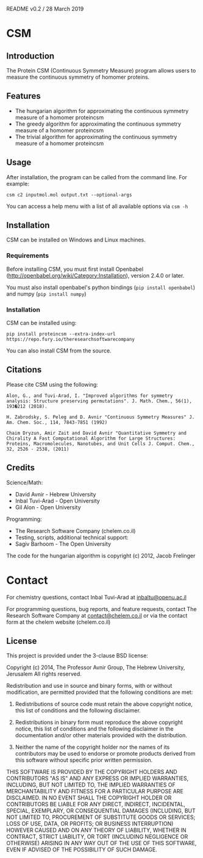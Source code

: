 README v0.2 / 28 March 2019

# CSM

## Introduction

The Protein CSM (Continuous Symmetry Measure) program allows users to measure the continuous symmetry of homomer proteins.

## Features


 * The hungarian algorithm for approximating the continuous symmetry measure of a homomer proteincsm
 * The greedy algorithm for approximating the continuous symmetry measure of a homomer proteincsm
 * The trivial algorithm for approximating the continuous symmetry measure of a homomer proteincsm

## Usage

After installation, the program can be called from the command line. For example:

`csm c2 inputmol.mol output.txt --optional-args`

You can access a help menu with a list of all available options via `csm -h`

## Installation

CSM can be installed on Windows and Linux machines.

### Requirements
Before installing CSM, you must first install Openbabel (http://openbabel.org/wiki/Category:Installation), 
version 2.4.0 or later.

You must also install openbabel's python bindings (`pip install openbabel`) and numpy (`pip install numpy`)

### Installation

CSM can be installed using:

`pip install proteincsm --extra-index-url https://repo.fury.io/theresearchsoftwarecompany`

You can also install CSM from the source.

## Citations ##

Please cite CSM using the following:

```
Alon, G., and Tuvi-Arad, I. "Improved algorithms for symmetry analysis: Structure preserving permutations". J. Math. Chem., 56(1), 193�212 (2018).

H. Zabrodsky, S. Peleg and D. Avnir "Continuous Symmetry Measures" J. Am. Chem. Soc., 114, 7843-7851 (1992) 

Chaim Dryzun, Amir Zait and David Avnir "Quantitative Symmetry and Chirality A Fast Computational Algorithm for Large Structures: Proteins, Macromolecules, Nanotubes, and Unit Cells J. Comput. Chem., 32, 2526 - 2538, (2011) 
```

## Credits

Science/Math:

* David Avnir - Hebrew University
* Inbal Tuvi-Arad - Open University
* Gil Alon - Open University

Programming:
* The Research Software Company (chelem.co.il)
* Testing, scripts, additional technical support:
* Sagiv Barhoom - The Open University

The code for the hungarian algorithm is copyright (c) 2012, Jacob Frelinger

# Contact

For chemistry questions, contact Inbal Tuvi-Arad at inbaltu@openu.ac.il

For programming questions, bug reports, and feature requests,
contact The Research Software Company at contact@chelem.co.il 
or via the contact form at the chelem website (chelem.co.il)

## License

This project is provided under the 3-clause BSD license:

Copyright (c) 2014, The Professor Avnir Group, The Hebrew University, Jerusalem
All rights reserved.

Redistribution and use in source and binary forms, with or without modification, are permitted provided that the following conditions are met:

1. Redistributions of source code must retain the above copyright notice, this list of conditions and the following disclaimer.

2. Redistributions in binary form must reproduce the above copyright notice, this list of conditions and the following disclaimer in the documentation and/or other materials provided with the distribution.

3. Neither the name of the copyright holder nor the names of its contributors may be used to endorse or promote products derived from this software without specific prior written permission.

THIS SOFTWARE IS PROVIDED BY THE COPYRIGHT HOLDERS AND CONTRIBUTORS "AS IS" AND ANY EXPRESS OR IMPLIED WARRANTIES, INCLUDING, BUT NOT LIMITED TO, 
THE IMPLIED WARRANTIES OF MERCHANTABILITY AND FITNESS FOR A PARTICULAR PURPOSE ARE DISCLAIMED. IN NO EVENT SHALL THE COPYRIGHT HOLDER OR CONTRIBUTORS BE LIABLE FOR ANY 
DIRECT, INDIRECT, INCIDENTAL, SPECIAL, EXEMPLARY, OR CONSEQUENTIAL DAMAGES 
(INCLUDING, BUT NOT LIMITED TO, PROCUREMENT OF SUBSTITUTE GOODS OR SERVICES; LOSS OF USE, DATA, OR PROFITS; OR BUSINESS INTERRUPTION) HOWEVER CAUSED AND ON ANY THEORY OF LIABILITY, 
WHETHER IN CONTRACT, STRICT LIABILITY, OR TORT (INCLUDING NEGLIGENCE OR OTHERWISE) ARISING IN ANY WAY OUT OF THE USE OF THIS SOFTWARE, EVEN IF ADVISED OF THE POSSIBILITY OF SUCH DAMAGE.
